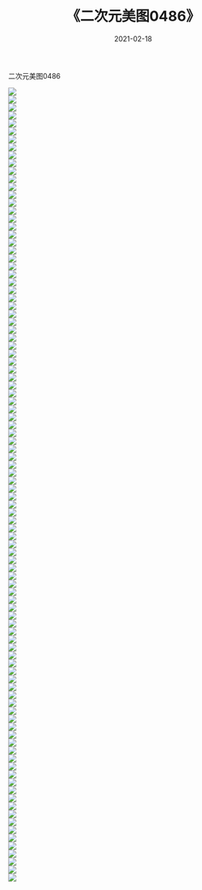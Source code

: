﻿---
layout: post
title:  《二次元美图0486》
date:   2021-02-18
img: http://imgx.orgx.ga/二次元/2021/二次元美图0486/000.jpg
categories: [美女, 清纯, 唯美]
---

二次元美图0486

 ![](http://imgx.orgx.ga/二次元/2021/二次元美图0486/001.jpg) <br>![](http://imgx.orgx.ga/二次元/2021/二次元美图0486/002.jpg) <br>![](http://imgx.orgx.ga/二次元/2021/二次元美图0486/003.jpg) <br>![](http://imgx.orgx.ga/二次元/2021/二次元美图0486/004.jpg) <br>![](http://imgx.orgx.ga/二次元/2021/二次元美图0486/005.jpg) <br>![](http://imgx.orgx.ga/二次元/2021/二次元美图0486/006.jpg) <br>![](http://imgx.orgx.ga/二次元/2021/二次元美图0486/007.jpg) <br>![](http://imgx.orgx.ga/二次元/2021/二次元美图0486/008.jpg) <br>![](http://imgx.orgx.ga/二次元/2021/二次元美图0486/009.jpg) <br>![](http://imgx.orgx.ga/二次元/2021/二次元美图0486/010.jpg) <br>![](http://imgx.orgx.ga/二次元/2021/二次元美图0486/011.jpg) <br>![](http://imgx.orgx.ga/二次元/2021/二次元美图0486/012.jpg) <br>![](http://imgx.orgx.ga/二次元/2021/二次元美图0486/013.jpg) <br>![](http://imgx.orgx.ga/二次元/2021/二次元美图0486/014.jpg) <br>![](http://imgx.orgx.ga/二次元/2021/二次元美图0486/015.jpg) <br>![](http://imgx.orgx.ga/二次元/2021/二次元美图0486/016.jpg) <br>![](http://imgx.orgx.ga/二次元/2021/二次元美图0486/017.jpg) <br>![](http://imgx.orgx.ga/二次元/2021/二次元美图0486/018.jpg) <br>![](http://imgx.orgx.ga/二次元/2021/二次元美图0486/019.jpg) <br>![](http://imgx.orgx.ga/二次元/2021/二次元美图0486/020.jpg) <br>![](http://imgx.orgx.ga/二次元/2021/二次元美图0486/021.jpg) <br>![](http://imgx.orgx.ga/二次元/2021/二次元美图0486/022.jpg) <br>![](http://imgx.orgx.ga/二次元/2021/二次元美图0486/023.jpg) <br>![](http://imgx.orgx.ga/二次元/2021/二次元美图0486/024.jpg) <br>![](http://imgx.orgx.ga/二次元/2021/二次元美图0486/025.jpg) <br>![](http://imgx.orgx.ga/二次元/2021/二次元美图0486/026.jpg) <br>![](http://imgx.orgx.ga/二次元/2021/二次元美图0486/027.jpg) <br>![](http://imgx.orgx.ga/二次元/2021/二次元美图0486/028.jpg) <br>![](http://imgx.orgx.ga/二次元/2021/二次元美图0486/029.jpg) <br>![](http://imgx.orgx.ga/二次元/2021/二次元美图0486/030.jpg) <br>![](http://imgx.orgx.ga/二次元/2021/二次元美图0486/031.jpg) <br>![](http://imgx.orgx.ga/二次元/2021/二次元美图0486/032.jpg) <br>![](http://imgx.orgx.ga/二次元/2021/二次元美图0486/033.jpg) <br>![](http://imgx.orgx.ga/二次元/2021/二次元美图0486/034.jpg) <br>![](http://imgx.orgx.ga/二次元/2021/二次元美图0486/035.jpg) <br>![](http://imgx.orgx.ga/二次元/2021/二次元美图0486/036.jpg) <br>![](http://imgx.orgx.ga/二次元/2021/二次元美图0486/037.jpg) <br>![](http://imgx.orgx.ga/二次元/2021/二次元美图0486/038.jpg) <br>![](http://imgx.orgx.ga/二次元/2021/二次元美图0486/039.jpg) <br>![](http://imgx.orgx.ga/二次元/2021/二次元美图0486/040.jpg) <br>![](http://imgx.orgx.ga/二次元/2021/二次元美图0486/041.jpg) <br>![](http://imgx.orgx.ga/二次元/2021/二次元美图0486/042.jpg) <br>![](http://imgx.orgx.ga/二次元/2021/二次元美图0486/043.jpg) <br>![](http://imgx.orgx.ga/二次元/2021/二次元美图0486/044.jpg) <br>![](http://imgx.orgx.ga/二次元/2021/二次元美图0486/045.jpg) <br>![](http://imgx.orgx.ga/二次元/2021/二次元美图0486/046.jpg) <br>![](http://imgx.orgx.ga/二次元/2021/二次元美图0486/047.jpg) <br>![](http://imgx.orgx.ga/二次元/2021/二次元美图0486/048.jpg) <br>![](http://imgx.orgx.ga/二次元/2021/二次元美图0486/049.jpg) <br>![](http://imgx.orgx.ga/二次元/2021/二次元美图0486/050.jpg) <br>![](http://imgx.orgx.ga/二次元/2021/二次元美图0486/051.jpg) <br>![](http://imgx.orgx.ga/二次元/2021/二次元美图0486/052.jpg) <br>![](http://imgx.orgx.ga/二次元/2021/二次元美图0486/053.jpg) <br>![](http://imgx.orgx.ga/二次元/2021/二次元美图0486/054.jpg) <br>![](http://imgx.orgx.ga/二次元/2021/二次元美图0486/055.jpg) <br>![](http://imgx.orgx.ga/二次元/2021/二次元美图0486/056.jpg) <br>![](http://imgx.orgx.ga/二次元/2021/二次元美图0486/057.jpg) <br>![](http://imgx.orgx.ga/二次元/2021/二次元美图0486/058.jpg) <br>![](http://imgx.orgx.ga/二次元/2021/二次元美图0486/059.jpg) <br>![](http://imgx.orgx.ga/二次元/2021/二次元美图0486/060.jpg) <br>![](http://imgx.orgx.ga/二次元/2021/二次元美图0486/061.jpg) <br>![](http://imgx.orgx.ga/二次元/2021/二次元美图0486/062.jpg) <br>![](http://imgx.orgx.ga/二次元/2021/二次元美图0486/063.jpg) <br>![](http://imgx.orgx.ga/二次元/2021/二次元美图0486/064.jpg) <br>![](http://imgx.orgx.ga/二次元/2021/二次元美图0486/065.jpg) <br>![](http://imgx.orgx.ga/二次元/2021/二次元美图0486/066.jpg) <br>![](http://imgx.orgx.ga/二次元/2021/二次元美图0486/067.jpg) <br>![](http://imgx.orgx.ga/二次元/2021/二次元美图0486/068.jpg) <br>![](http://imgx.orgx.ga/二次元/2021/二次元美图0486/069.jpg) <br>![](http://imgx.orgx.ga/二次元/2021/二次元美图0486/070.jpg) <br>![](http://imgx.orgx.ga/二次元/2021/二次元美图0486/071.jpg) <br>![](http://imgx.orgx.ga/二次元/2021/二次元美图0486/072.jpg) <br>![](http://imgx.orgx.ga/二次元/2021/二次元美图0486/073.jpg) <br>![](http://imgx.orgx.ga/二次元/2021/二次元美图0486/074.jpg) <br>![](http://imgx.orgx.ga/二次元/2021/二次元美图0486/075.jpg) <br>![](http://imgx.orgx.ga/二次元/2021/二次元美图0486/076.jpg) <br>![](http://imgx.orgx.ga/二次元/2021/二次元美图0486/077.jpg) <br>![](http://imgx.orgx.ga/二次元/2021/二次元美图0486/078.jpg) <br>![](http://imgx.orgx.ga/二次元/2021/二次元美图0486/079.jpg) <br>![](http://imgx.orgx.ga/二次元/2021/二次元美图0486/080.jpg) <br>![](http://imgx.orgx.ga/二次元/2021/二次元美图0486/081.jpg) <br>![](http://imgx.orgx.ga/二次元/2021/二次元美图0486/082.jpg) <br>![](http://imgx.orgx.ga/二次元/2021/二次元美图0486/083.jpg) <br>![](http://imgx.orgx.ga/二次元/2021/二次元美图0486/084.jpg) <br>![](http://imgx.orgx.ga/二次元/2021/二次元美图0486/085.jpg) <br>![](http://imgx.orgx.ga/二次元/2021/二次元美图0486/086.jpg) <br>![](http://imgx.orgx.ga/二次元/2021/二次元美图0486/087.jpg) <br>![](http://imgx.orgx.ga/二次元/2021/二次元美图0486/088.jpg) <br>![](http://imgx.orgx.ga/二次元/2021/二次元美图0486/089.jpg) <br>![](http://imgx.orgx.ga/二次元/2021/二次元美图0486/090.jpg) <br>![](http://imgx.orgx.ga/二次元/2021/二次元美图0486/091.jpg) <br>![](http://imgx.orgx.ga/二次元/2021/二次元美图0486/092.jpg) <br>![](http://imgx.orgx.ga/二次元/2021/二次元美图0486/093.jpg) <br>![](http://imgx.orgx.ga/二次元/2021/二次元美图0486/094.jpg) <br>![](http://imgx.orgx.ga/二次元/2021/二次元美图0486/095.jpg) <br>![](http://imgx.orgx.ga/二次元/2021/二次元美图0486/096.jpg) <br>![](http://imgx.orgx.ga/二次元/2021/二次元美图0486/097.jpg) <br>![](http://imgx.orgx.ga/二次元/2021/二次元美图0486/098.jpg) <br>![](http://imgx.orgx.ga/二次元/2021/二次元美图0486/099.jpg) <br>![](http://imgx.orgx.ga/二次元/2021/二次元美图0486/100.jpg) <br>
